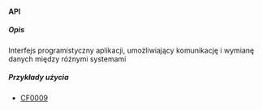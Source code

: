 #### API

##### Opis

Interfejs programistyczny aplikacji, umożliwiający komunikację i wymianę danych między różnymi systemami

##### Przykłady użycia

- [CF0009](../../3.3.cechy.funkcjonalne/cechy.funkcjonalne/CF0009.md)